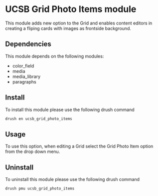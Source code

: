 # UCSB Grid Photo Items module

This module adds new option to the Grid and enables content editors in creating a fliping cards with images as frontside background. 

## Dependencies

This module depends on the following modules:
  - color_field
  - media
  - media_library
  - paragraphs

## Install

To install this module please use the following drush command

```bash
drush en ucsb_grid_photo_items
```

## Usage

To use this option, when editing a Grid select the Grid Photo Item option from the drop down menu. 

## Uninstall

To uninstall this module please use the following drush command

```bash
drush pmu ucsb_grid_photo_items
```